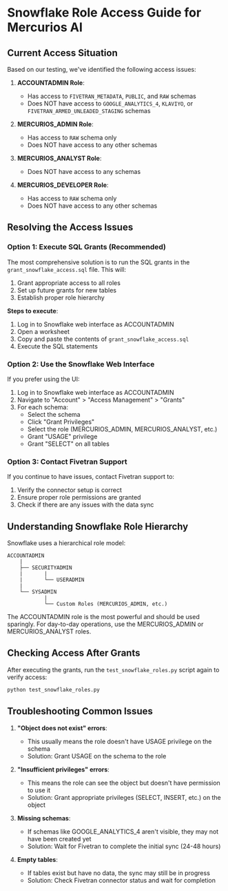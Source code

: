 # Snowflake Role Access Guide for Mercurios AI

## Current Access Situation

Based on our testing, we've identified the following access issues:

1. **ACCOUNTADMIN Role**:
   - Has access to `FIVETRAN_METADATA`, `PUBLIC`, and `RAW` schemas
   - Does NOT have access to `GOOGLE_ANALYTICS_4`, `KLAVIYO`, or `FIVETRAN_ARMED_UNLEADED_STAGING` schemas

2. **MERCURIOS_ADMIN Role**:
   - Has access to `RAW` schema only
   - Does NOT have access to any other schemas

3. **MERCURIOS_ANALYST Role**:
   - Does NOT have access to any schemas

4. **MERCURIOS_DEVELOPER Role**:
   - Has access to `RAW` schema only
   - Does NOT have access to any other schemas

## Resolving the Access Issues

### Option 1: Execute SQL Grants (Recommended)

The most comprehensive solution is to run the SQL grants in the `grant_snowflake_access.sql` file. This will:

1. Grant appropriate access to all roles
2. Set up future grants for new tables
3. Establish proper role hierarchy

**Steps to execute**:

1. Log in to Snowflake web interface as ACCOUNTADMIN
2. Open a worksheet
3. Copy and paste the contents of `grant_snowflake_access.sql`
4. Execute the SQL statements

### Option 2: Use the Snowflake Web Interface

If you prefer using the UI:

1. Log in to Snowflake web interface as ACCOUNTADMIN
2. Navigate to "Account" > "Access Management" > "Grants"
3. For each schema:
   - Select the schema
   - Click "Grant Privileges"
   - Select the role (MERCURIOS_ADMIN, MERCURIOS_ANALYST, etc.)
   - Grant "USAGE" privilege
   - Grant "SELECT" on all tables

### Option 3: Contact Fivetran Support

If you continue to have issues, contact Fivetran support to:

1. Verify the connector setup is correct
2. Ensure proper role permissions are granted
3. Check if there are any issues with the data sync

## Understanding Snowflake Role Hierarchy

Snowflake uses a hierarchical role model:

```
ACCOUNTADMIN
    |
    ├── SECURITYADMIN
    |       |
    |       └── USERADMIN
    |
    └── SYSADMIN
            |
            └── Custom Roles (MERCURIOS_ADMIN, etc.)
```

The ACCOUNTADMIN role is the most powerful and should be used sparingly. For day-to-day operations, use the MERCURIOS_ADMIN or MERCURIOS_ANALYST roles.

## Checking Access After Grants

After executing the grants, run the `test_snowflake_roles.py` script again to verify access:

```bash
python test_snowflake_roles.py
```

## Troubleshooting Common Issues

1. **"Object does not exist" errors**:
   - This usually means the role doesn't have USAGE privilege on the schema
   - Solution: Grant USAGE on the schema to the role

2. **"Insufficient privileges" errors**:
   - This means the role can see the object but doesn't have permission to use it
   - Solution: Grant appropriate privileges (SELECT, INSERT, etc.) on the object

3. **Missing schemas**:
   - If schemas like GOOGLE_ANALYTICS_4 aren't visible, they may not have been created yet
   - Solution: Wait for Fivetran to complete the initial sync (24-48 hours)

4. **Empty tables**:
   - If tables exist but have no data, the sync may still be in progress
   - Solution: Check Fivetran connector status and wait for completion
